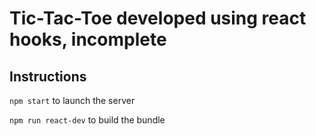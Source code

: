 # Tic-Tac-Toe developed using react hooks, incomplete

## Instructions

`npm start` to launch the server 

`npm run react-dev` to build the bundle
